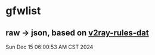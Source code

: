 # gfwlist
## raw -> json, based on [v2ray-rules-dat](https://github.com/Loyalsoldier/v2ray-rules-dat)
Sun Dec 15 06:00:53 AM CST 2024

